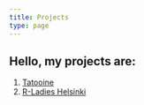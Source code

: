 ```yaml
---
title: Projects
type: page
---
```


## Hello, my projects are:

1. [Tatooine](/projects/tatooine/)
2. [R-Ladies Helsinki](/projects/r_ladies_helsinki/)
